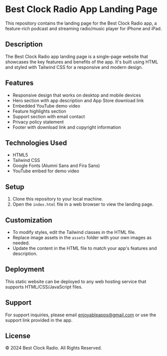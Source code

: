 # Best Clock Radio App Landing Page

This repository contains the landing page for the Best Clock Radio app, a feature-rich podcast and streaming radio/music player for iPhone and iPad.

## Description

The Best Clock Radio app landing page is a single-page website that showcases the key features and benefits of the app. It's built using HTML and styled with Tailwind CSS for a responsive and modern design.

## Features

- Responsive design that works on desktop and mobile devices
- Hero section with app description and App Store download link
- Embedded YouTube demo video
- Feature highlights section
- Support section with email contact
- Privacy policy statement
- Footer with download link and copyright information

## Technologies Used

- HTML5
- Tailwind CSS
- Google Fonts (Alumni Sans and Fira Sans)
- YouTube embed for demo video

## Setup

1. Clone this repository to your local machine.
2. Open the `index.html` file in a web browser to view the landing page.

## Customization

- To modify styles, edit the Tailwind classes in the HTML file.
- Replace image assets in the `assets` folder with your own images as needed.
- Update the content in the HTML file to match your app's features and description.

## Deployment

This static website can be deployed to any web hosting service that supports HTML/CSS/JavaScript files.

## Support

For support inquiries, please email enjoyableapps@gmail.com or use the support link provided in the app.

## License

© 2024 Best Clock Radio. All Rights Reserved.
